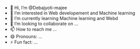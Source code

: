 - 👋 Hi, I’m @Debajyoti-majee
- 👀 I’m interested in Web developement and Machine learning
- 🌱 I’m currently learning  Machine learning and Webd
- 💞️ I’m looking to collaborate on ...
- 📫 How to reach me ...
- 😄 Pronouns: ...
- ⚡ Fun fact: ...

<!---
Debajyoti-majee/Debajyoti-majee is a ✨ special ✨ repository because its `README.md` (this file) appears on your GitHub profile.
You can click the Preview link to take a look at your changes.
--->
